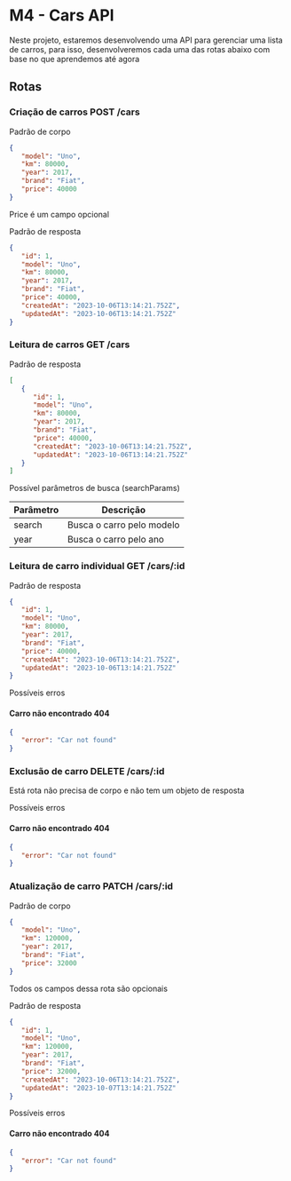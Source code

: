 # M4 - Cars API

Neste projeto, estaremos desenvolvendo uma API para gerenciar uma lista de carros, para isso, desenvolveremos cada uma das rotas abaixo com base no que aprendemos até agora

## Rotas

### Criação de carros POST /cars

Padrão de corpo

```json
{
   "model": "Uno",
   "km": 80000,
   "year": 2017,
   "brand": "Fiat",
   "price": 40000
}
```

Price é um campo opcional

Padrão de resposta

```json
{
   "id": 1,
   "model": "Uno",
   "km": 80000,
   "year": 2017,
   "brand": "Fiat",
   "price": 40000,
   "createdAt": "2023-10-06T13:14:21.752Z",
   "updatedAt": "2023-10-06T13:14:21.752Z"
}
```

### Leitura de carros GET /cars

Padrão de resposta

```json
[
   {
      "id": 1,
      "model": "Uno",
      "km": 80000,
      "year": 2017,
      "brand": "Fiat",
      "price": 40000,
      "createdAt": "2023-10-06T13:14:21.752Z",
      "updatedAt": "2023-10-06T13:14:21.752Z"
   }
]
```

Possível parâmetros de busca (searchParams)

| Parâmetro | Descrição                 |
| --------- | ------------------------- |
| search    | Busca o carro pelo modelo |
| year      | Busca o carro pelo ano    |

### Leitura de carro individual GET /cars/:id

Padrão de resposta

```json
{
   "id": 1,
   "model": "Uno",
   "km": 80000,
   "year": 2017,
   "brand": "Fiat",
   "price": 40000,
   "createdAt": "2023-10-06T13:14:21.752Z",
   "updatedAt": "2023-10-06T13:14:21.752Z"
}
```

Possíveis erros

#### Carro não encontrado 404

```json
{
   "error": "Car not found"
}
```
### Exclusão de carro DELETE /cars/:id

Está rota não precisa de corpo e não tem um objeto de resposta

Possíveis erros

#### Carro não encontrado 404

```json
{
   "error": "Car not found"
}
```

### Atualização de carro PATCH /cars/:id

Padrão de corpo

```json
{
   "model": "Uno",
   "km": 120000,
   "year": 2017,
   "brand": "Fiat",
   "price": 32000
}
```

Todos os campos dessa rota são opcionais

Padrão de resposta

```json
{
   "id": 1,
   "model": "Uno",
   "km": 120000,
   "year": 2017,
   "brand": "Fiat",
   "price": 32000,
   "createdAt": "2023-10-06T13:14:21.752Z",
   "updatedAt": "2023-10-07T13:14:21.752Z"
}
```

Possíveis erros

#### Carro não encontrado 404

```json
{
   "error": "Car not found"
}
```

